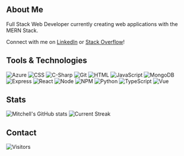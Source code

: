 <!--
**mitchellneale/mitchellneale** is a ✨ _special_ ✨ repository because its `README.md` (this file) appears on your GitHub profile.

Here are some ideas to get you started:

- 🔭 I’m currently working on ...
- 🌱 I’m currently learning ...
- 👯 I’m looking to collaborate on ...
- 🤔 I’m looking for help with ...
- 💬 Ask me about ...
- 📫 How to reach me: ...
- 😄 Pronouns: ...
- ⚡ Fun fact: ...
-->
## About Me
Full Stack Web Developer currently creating web applications with the MERN Stack.

Connect with me on [LinkedIn](https://www.linkedin.com/in/mitchellneale/) or [Stack Overflow](https://stackoverflow.com/users/15049499/mitchell-neale?tab=profile)!

## Tools & Technologies
![Azure](https://img.shields.io/badge/-Azure-000?style=flat&logo=microsoft-azure&logoColor=microsoft-azure&color=404254)
![CSS](https://img.shields.io/badge/-CSS-000?style=flat&logo=CSS3&logoColor=264DE4&color=404254)
![C-Sharp](https://img.shields.io/badge/-C%23-000?style=flat&logo=C-Sharp&logoColor=239120&color=404254)
![Git](https://img.shields.io/badge/-Git-000?style=flat&logo=git&logoColor=git&color=404254)
![HTML](https://img.shields.io/badge/-HTML-000?style=flat&logo=html5&logoColor=html&color=404254)
![JavaScript](https://img.shields.io/badge/-JavaScript-000?style=flat&logoColor=javascript&logo=javascript&color=404254)
![MongoDB](https://img.shields.io/badge/-MongoDB-000?style=flat&logo=mongodb&logoColor=mongodb&color=404254)
![Express](https://img.shields.io/badge/-Express-000?style=flat&logo=express&logoColor=express&color=404254)
![React](https://img.shields.io/badge/-React-000?style=flat&logoColor=react&logo=React&color=404254)
![Node](https://img.shields.io/badge/-Node.js-000?style=flat&logoColor=Node.JS&logo=Node.JS&color=404254)
![NPM](https://img.shields.io/badge/-NPM-000?style=flat&logoColor=orange&logo=npm&color=404254)
![Python](https://img.shields.io/badge/-Python-000?style=flat&logoColor=python&logo=python&color=404254)
![TypeScript](https://img.shields.io/badge/-TypeScript-000?style=flat&logoColor=TypeScript&logo=TypeScript&color=404254)
![Vue](https://img.shields.io/badge/-Vue.js-000?style=flat&logoColor=Vue.js&logo=Vue.js&color=404254)

## Stats
![Mitchell's GitHub stats](https://github-readme-stats.vercel.app/api?username=mitchellneale&show_icons=true&&count_private=true&&theme=algolia)
![Current Streak](https://github-readme-streak-stats.herokuapp.com/?user=mitchellneale&&hide_border=false&&theme=algolia)

## Contact 
![Visitors](https://visitor-badge.glitch.me/badge?page_id=mitchellneale.visitor-badge)
